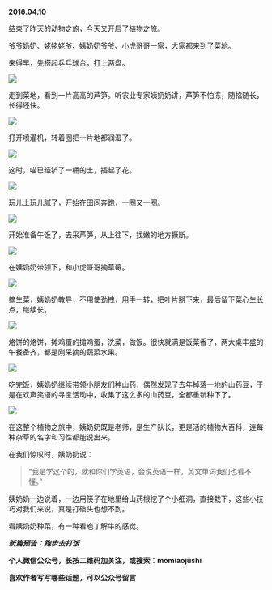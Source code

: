 
          
            
**2016.04.10**

结束了昨天的动物之旅，今天又开启了植物之旅。

爷爷奶奶、姥姥姥爷、姨奶奶爷爷、小虎哥哥一家，大家都来到了菜地。

来得早，先搭起乒乓球台，打上两盘。




![](img/51001-f1908b70ffb3e9e0.jpg)




走到菜地，看到一片高高的芦笋。听农业专家姨奶奶讲，芦笋不怕冻，随掐随长，长得还快。




![](img/51001-345769f1711fd408.jpg)




打开喷灌机，转着圈把一片地都润湿了。




![](img/51001-f2a1688e2345fae9.jpg)




这时，喵已经铲了一桶的土，插起了花。




![](img/51001-ff0d7027d38537d1.jpg)




玩儿土玩儿腻了，开始在田间奔跑，一圈又一圈。




![](img/51001-67fab4665c1e769e.jpg)




开始准备午饭了，去采芦笋，从上往下，找嫩的地方撅断。




![](img/51001-7fe234a479a685a9.jpg)




在姨奶奶带领下，和小虎哥哥摘草莓。




![](img/51001-78c044a565adeb94.jpg)




摘生菜，姨奶奶教导，不用使劲拽，用手一转，把叶片掰下来，最后留下菜心生长点，继续长。




![](img/51001-1e2a6b8d8a54cf21.jpg)




烙饼的烙饼，摊鸡蛋的摊鸡蛋，洗菜，做饭。很快就满是饭菜香了，两大桌丰盛的午餐备齐，都是刚采摘的蔬菜水果。




![](img/51001-c986a1725b05695e.jpg)




吃完饭，姨奶奶继续带领小朋友们种山药，偶然发现了去年掉落一地的山药豆，于是在欢声笑语的寻宝活动中，收集了这么多的山药豆，全都重新种下了。




![](img/51001-2a00179f91e776ef.jpg)




在这整个植物之旅中，姨奶奶既是老师，是生产队长，更是活的植物大百科，连每种杂草的名字和习性都能说出来。

在我们惊叹时，姨奶奶说：
>“我是学这个的，就和你们学英语，会说英语一样，英文单词我们也看不懂。”



姨奶奶一边说着，一边用筷子在地里给山药根挖了个小细洞，直接栽下，这些小技巧对我们来说，真是打破头也想不到。

看姨奶奶种菜，有一种看庖丁解牛的感觉。


***新篇预告：跑步去打饭***


**个人微信公众号，长按二维码加关注，或搜索：momiaojushi**

**喜欢作者写写哪些话题，可以公众号留言**




          
        